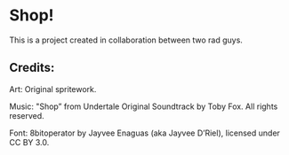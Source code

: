 # Shop!
This is a project created in collaboration between two rad guys.
## Credits:
Art: Original spritework.

Music: "Shop” from Undertale Original Soundtrack by Toby Fox. All rights reserved.

Font: 8bitoperator by Jayvee Enaguas (aka Jayvee D’Riel), licensed under CC BY 3.0.
